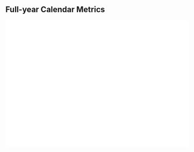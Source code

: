 ## Full-year Calendar Metrics

![Full-year Calendar Metrics](metrics.plugin.isocalendar.fullyear.svg)

